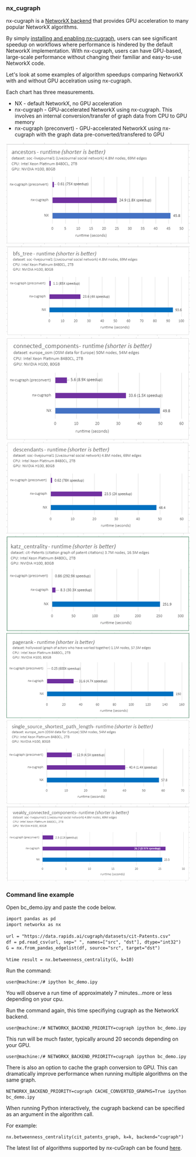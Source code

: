 ### nx_cugraph


nx-cugraph is a [NetworkX
backend](<https://networkx.org/documentation/stable/reference/utils.html#backends>) that provides GPU acceleration to many popular NetworkX algorithms.

By simply [installing and enabling nx-cugraph](<https://github.com/rapidsai/cugraph/blob/HEAD/python/nx-cugraph/README.md#install>), users can see significant speedup on workflows where performance is hindered by the default NetworkX implementation.  With nx-cugraph, users can have GPU-based, large-scale performance without changing their familiar and easy-to-use NetworkX code.

Let's look at some examples of algorithm speedups comparing NetworkX with and without GPU accelration using nx-cugraph.

Each chart has three measurements.
* NX - default NetworkX, no GPU acceleration
* nx-cugraph - GPU-accelerated NetworkX using nx-cugraph. This involves an internal conversion/transfer of graph data from CPU to GPU memory
* nx-cugraph (preconvert) - GPU-accelerated NetworkX using nx-cugraph with the graph data pre-converted/transfered to GPU


![Ancestors](../images/ancestors.png)
![BFS Tree](../images/bfs_tree.png)
![Connected Components](../images/conn_component.png)
![Descendents](../images/descendents.png)
![Katz](../images/katz.png)
![Pagerank](../images/pagerank.png)
![Single Source Shortest Path](../images/sssp.png)
![Weakly Connected Components](../images/wcc.png)

### Command line example
Open bc_demo.ipy and paste the code below.

```
import pandas as pd
import networkx as nx

url = "https://data.rapids.ai/cugraph/datasets/cit-Patents.csv"
df = pd.read_csv(url, sep=" ", names=["src", "dst"], dtype="int32")
G = nx.from_pandas_edgelist(df, source="src", target="dst")

%time result = nx.betweenness_centrality(G, k=10)
```
Run the command:
```
user@machine:/# ipython bc_demo.ipy
```

You will observe a run time of approximately 7 minutes...more or less depending on your cpu.

Run the command again, this time specifiying cugraph as the NetworkX backend.
```
user@machine:/# NETWORKX_BACKEND_PRIORITY=cugraph ipython bc_demo.ipy
```
This run will be much faster, typically around 20 seconds depending on your GPU.
```
user@machine:/# NETWORKX_BACKEND_PRIORITY=cugraph ipython bc_demo.ipy
```
There is also an option to cache the graph conversion to GPU. This can dramatically improve performance when running multiple algorithms on the same graph.
```
NETWORKX_BACKEND_PRIORITY=cugraph CACHE_CONVERTED_GRAPHS=True ipython bc_demo.ipy
```

When running Python interactively, the cugraph backend can be specified as an argument in the algorithm call.

For example:
```
nx.betweenness_centrality(cit_patents_graph, k=k, backend="cugraph")
```


The latest list of algorithms supported by nx-cuGraph can be found [here](https://github.com/rapidsai/cugraph/blob/main/python/nx-cugraph/README.md#algorithms).
